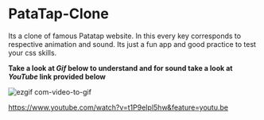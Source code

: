 # PataTap-Clone

Its a clone of famous Patatap website. In this every key corresponds to respective animation and sound.
Its just a fun app and good practice to test your css skills.

**Take a look at _Gif_ below to understand and for sound take a look at _YouTube_ link provided below**

![ezgif com-video-to-gif](https://user-images.githubusercontent.com/32393446/43452233-93f90a9c-94d4-11e8-8c98-7093ce8639c0.gif)

https://www.youtube.com/watch?v=t1P9eIpl5hw&feature=youtu.be
